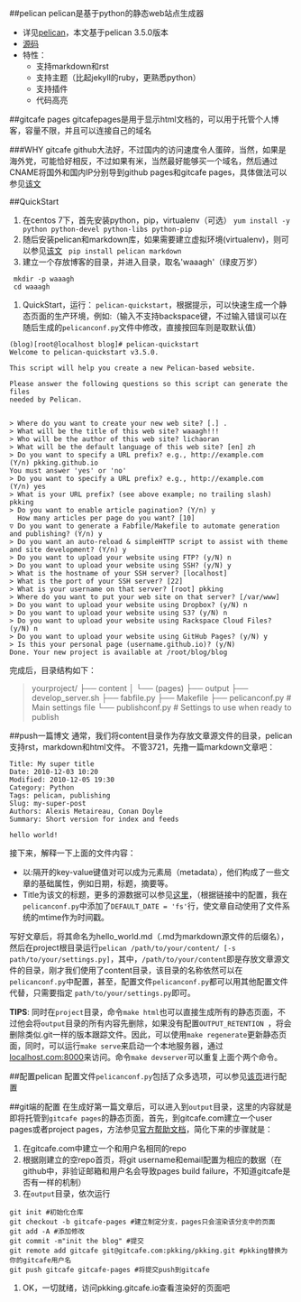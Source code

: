 ##pelican
pelican是基于python的静态web站点生成器
- 详见[pelican](http://docs.getpelican.com/)，本文基于pelican 3.5.0版本
- [源码](https://github.com/getpelican/pelican)
- 特性：
    - 支持markdown和rst
    - 支持主题（比起jekyll的ruby，更熟悉python）
    - 支持插件
    - 代码高亮

##gitcafe pages
gitcafepages是用于显示html文档的，可以用于托管个人博客，容量不限，并且可以连接自己的域名

###WHY gitcafe
github大法好，不过国内的访问速度令人蛋碎，当然，如果是海外党，可能恰好相反，不过如果有米，当然最好能够买一个域名，然后通过CNAME将国外和国内IP分别导到github pages和gitcafe pages，具体做法可以参见[该文](https://ruby-china.org/topics/18084)

##QuickStart
1. 在centos 7下，首先安装python，pip，virtualenv（可选）
`yum install -y python python-devel python-libs python-pip`
1. 随后安装pelican和markdown库，如果需要建立虚拟环境(virtualenv)，则可以参见[该文](https://virtualenv.pypa.io/en/latest)
` pip install pelican markdown`
1. 建立一个存放博客的目录，并进入目录，取名'waaagh'（绿皮万岁）
```
 mkdir -p waaagh
 cd waaagh
```
1. QuickStart，运行：
`pelican-quickstart`，根据提示，可以快速生成一个静态页面的生产环境，例如:（输入不支持backspace键，不过输入错误可以在随后生成的`pelicanconf.py`文件中修改，直接按回车则是取默认值）

```
(blog)[root@localhost blog]# pelican-quickstart 
Welcome to pelican-quickstart v3.5.0.

This script will help you create a new Pelican-based website.

Please answer the following questions so this script can generate the files
needed by Pelican.

    
> Where do you want to create your new web site? [.] .
> What will be the title of this web site? waaagh!!!
> Who will be the author of this web site? lichaoran
> What will be the default language of this web site? [en] zh
> Do you want to specify a URL prefix? e.g., http://example.com   (Y/n) pkking.github.io
You must answer 'yes' or 'no'
> Do you want to specify a URL prefix? e.g., http://example.com   (Y/n) yes
> What is your URL prefix? (see above example; no trailing slash) pkking
> Do you want to enable article pagination? (Y/n) y
  How many articles per page do you want? [10] 
▽ Do you want to generate a Fabfile/Makefile to automate generation and publishing? (Y/n) y
> Do you want an auto-reload & simpleHTTP script to assist with theme and site development? (Y/n) y
> Do you want to upload your website using FTP? (y/N) n
> Do you want to upload your website using SSH? (y/N) y
> What is the hostname of your SSH server? [localhost] 
> What is the port of your SSH server? [22] 
> What is your username on that server? [root] pkking
> Where do you want to put your web site on that server? [/var/www] 
> Do you want to upload your website using Dropbox? (y/N) n
> Do you want to upload your website using S3? (y/N) n
> Do you want to upload your website using Rackspace Cloud Files? (y/N) n
> Do you want to upload your website using GitHub Pages? (y/N) y
> Is this your personal page (username.github.io)? (y/N) 
Done. Your new project is available at /root/blog/blog
```
完成后，目录结构如下：
>yourproject/
├── content
│   └── (pages)
├── output
├── develop_server.sh
├── fabfile.py
├── Makefile
├── pelicanconf.py       # Main settings file
└── publishconf.py       # Settings to use when ready to publish

##push一篇博文
通常，我们将content目录作为存放文章源文件的目录，pelican支持rst，markdown和html文件。
不管3721，先撸一篇markdown文章吧：
```
Title: My super title
Date: 2010-12-03 10:20
Modified: 2010-12-05 19:30
Category: Python
Tags: pelican, publishing
Slug: my-super-post
Authors: Alexis Metaireau, Conan Doyle
Summary: Short version for index and feeds

hello world!
```

接下来，解释一下上面的文件内容：

- 以:隔开的key-value键值对可以成为元素局（metadata），他们构成了一些文章的基础属性，例如日期，标题，摘要等。
- Title为该文的标题，更多的源数据可以参见[这里](http://docs.getpelican.com/en/3.5.0/content.html#file-metadata)，（根据链接中的配置，我在`pelicanconf.py`中添加了`DEFAULT_DATE = 'fs'`行，使文章自动使用了文件系统的mtime作为时间戳。

写好文章后，将其命名为hello_world.md（.md为markdown源文件的后缀名），然后在project根目录运行`pelican /path/to/your/content/ [-s path/to/your/settings.py]`，其中，`/path/to/your/content`即是存放文章源文件的目录，刚才我们使用了content目录，该目录的名称依然可以在`pelicanconf.py`中配置，甚至，配置文件`pelicanconf.py`都可以用其他配置文件代替，只需要指定 `path/to/your/settings.py`即可。

**TIPS**:
同时在`project`目录，命令`make html`也可以直接生成所有的静态页面，不过他会将`output`目录的所有内容先删除，如果没有配置`OUTPUT_RETENTION `，将会删除类似.git一样的版本跟踪文件。因此，可以使用`make regenerate`更新静态页面，同时，可以运行`make serve`来启动一个本地服务器，通过[localhost.com:8000](localhost.com:8000)来访问。命令`make devserver`可以重复上面个两个命令。

##配置pelican
配置文件`pelicanconf.py`包括了众多选项，可以参见[该页](http://docs.getpelican.com/en/3.5.0/settings.html)进行配置

##git端的配置
在生成好第一篇文章后，可以进入到`output`目录，这里的内容就是即将托管到`gitcafe pages`的静态页面，首先，到gitcafe.com建立一个user pages或者project pages，方法参见[官方帮助文档](https://gitcafe.com/GitCafe/Help/wiki/Pages-%E7%9B%B8%E5%85%B3%E5%B8%AE%E5%8A%A9#wiki)，简化下来的步骤就是：
1. 在gitcafe.com中建立一个和用户名相同的repo
1. 根据刚建立的空repo首页，将git username和email配置为相应的数据（在github中，非验证邮箱和用户名会导致pages build failure，不知道gitcafe是否有一样的机制）
1. 在`output`目录，依次运行
```
git init #初始化仓库
git checkout -b gitcafe-pages #建立制定分支，pages只会渲染该分支中的页面
git add -A #添加修改
git commit -m"init the blog" #提交
git remote add gitcafe git@gitcafe.com:pkking/pkking.git #pkking替换为你的gitcafe用户名
git push gitcafe gitcafe-pages #将提交push到gitcafe
```
1. OK，一切就绪，访问pkking.gitcafe.io查看渲染好的页面吧
